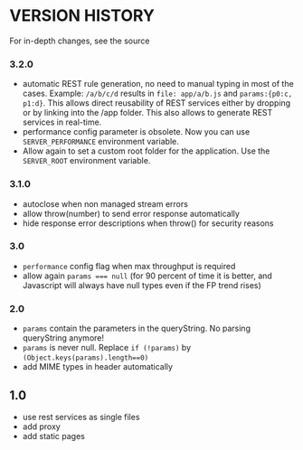 # VERSION HISTORY 

For in-depth changes, see the source 

### 3.2.0
- automatic REST rule generation, no need to manual typing in most of the cases. Example: `/a/b/c/d` results in `file: app/a/b.js` and `params:{p0:c, p1:d}`. This allows direct reusability of REST services either by dropping or by linking into the /app folder. This also allows to generate REST services in real-time.
- performance config parameter is obsolete. Now you can use `SERVER_PERFORMANCE` environment variable.
- Allow again to set a custom root folder for the application. Use the `SERVER_ROOT` environment variable.

### 3.1.0
- autoclose when non managed stream errors
- allow throw(number) to send error response automatically
- hide response error descriptions when throw() for security reasons

### 3.0
- `performance` config flag when max throughput is required
- allow again `params === null` (for 90 percent of time it is better, and Javascript will always have null types even if the FP trend rises)

### 2.0
- `params` contain the parameters in the queryString. No parsing queryString anymore!
- `params` is never null. Replace `if (!params)` by `(Object.keys(params).length==0)`
- add MIME types in header automatically

## 1.0
- use rest services as single files
- add proxy
- add static pages
